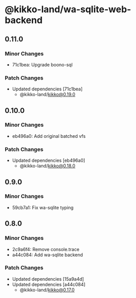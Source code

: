 # @kikko-land/wa-sqlite-web-backend

## 0.11.0

### Minor Changes

- 71c1bea: Upgrade boono-sql

### Patch Changes

- Updated dependencies [71c1bea]
  - @kikko-land/kikko@0.19.0

## 0.10.0

### Minor Changes

- eb496a0: Add original batched vfs

### Patch Changes

- Updated dependencies [eb496a0]
  - @kikko-land/kikko@0.18.0

## 0.9.0

### Minor Changes

- 59cb7a1: Fix wa-sqlite typing

## 0.8.0

### Minor Changes

- 2c9a6f4: Remove console.trace
- a44c084: Add wa-sqlite backend

### Patch Changes

- Updated dependencies [15a9a4d]
- Updated dependencies [a44c084]
  - @kikko-land/kikko@0.17.0
